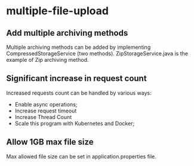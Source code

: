 # multiple-file-upload

## Add multiple archiving methods

Multiple archiving methods can be added by implementing CompressedStorageService (two methods).
ZipStorageService.java is the example of Zip archiving method.

## Significant increase in request count

Increased requests count can be handled by various ways:
- Enable async operations;
- Increase request timeout
- Increase Thread Count
- Scale this program with Kubernetes and Docker;

## Allow 1GB max file size
Max allowed file size can be set in application.properties file.